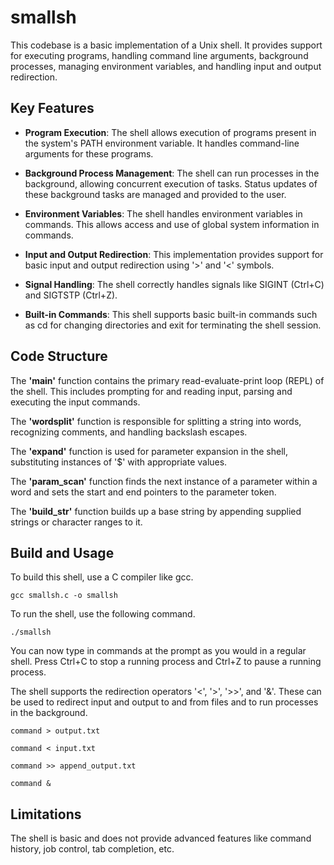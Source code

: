 # smallsh

This codebase is a basic implementation of a Unix shell. It provides support for executing programs, handling command line arguments, background processes, managing environment variables, and handling input and output redirection.

## Key Features

- **Program Execution**: The shell allows execution of programs present in the system's PATH environment variable. It handles command-line arguments for these programs.

- **Background Process Management**: The shell can run processes in the background, allowing concurrent execution of tasks. Status updates of these background tasks are managed and provided to the user.

- **Environment Variables**: The shell handles environment variables in commands. This allows access and use of global system information in commands.

- **Input and Output Redirection**: This implementation provides support for basic input and output redirection using '>' and '<' symbols.

- **Signal Handling**: The shell correctly handles signals like SIGINT (Ctrl+C) and SIGTSTP (Ctrl+Z).

- **Built-in Commands**: This shell supports basic built-in commands such as cd for changing directories and exit for terminating the shell session.

## Code Structure

The <b>'main'</b> function contains the primary read-evaluate-print loop (REPL) of the shell. This includes prompting for and reading input, parsing and executing the input commands.

The <b>'wordsplit'</b> function is responsible for splitting a string into words, recognizing comments, and handling backslash escapes.

The <b>'expand'</b> function is used for parameter expansion in the shell, substituting instances of '$' with appropriate values.

The <b>'param_scan'</b> function finds the next instance of a parameter within a word and sets the start and end pointers to the parameter token.

The <b>'build_str'</b> function builds up a base string by appending supplied strings or character ranges to it.

## Build and Usage

To build this shell, use a C compiler like gcc.

`gcc smallsh.c -o smallsh`

To run the shell, use the following command.

`./smallsh`

You can now type in commands at the prompt as you would in a regular shell. Press Ctrl+C to stop a running process and Ctrl+Z to pause a running process.

The shell supports the redirection operators '<', '>', '>>', and '&'. These can be used to redirect input and output to and from files and to run processes in the background.

`command > output.txt`

`command < input.txt`

`command >> append_output.txt`

`command &`

## Limitations

The shell is basic and does not provide advanced features like command history, job control, tab completion, etc.
